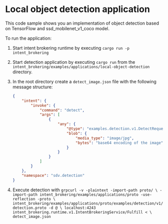 # Local object detection application

This code sample shows you an implementation of object detection based on
TensorFlow and ssd_mobilenet_v1_coco model.

To run the application:

1. Start intent brokering runtime by executing `cargo run -p intent_brokering`
2. Start detection application by executing `cargo run` from the
   `intent_brokering/examples/applications/local-object-detection` directory.
3. In the root directory create a `detect_image.json` file with the following
   message structure:

    ```json
    {
        "intent": {
            "invoke": {
                "command": "detect",
                "args": [
                    {
                        "any": {
                            "@type": "examples.detection.v1.DetectRequest",
                            "blob": {
                                "media_type": "image/jpg",
                                "bytes": "base64 encoding of the image"
                            }
                        }
                    }
                ]
            }
        },
        "namespace": "sdv.detection"
    }
    ```

4. Execute detection with `grpcurl -v -plaintext -import-path proto/ \
   -import-path intent_brokering/examples/applications/proto -use-reflection -proto \
   intent_brokering/examples/applications/proto/examples/detection/v1/detection.proto -d @ \
   localhost:4243 intent_brokering.runtime.v1.IntentBrokeringService/Fulfill < \
   detect_image.json`
